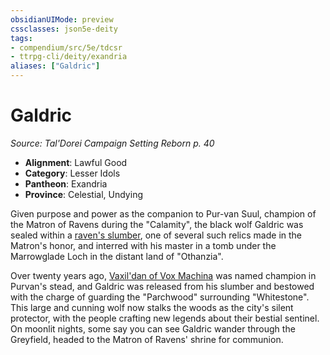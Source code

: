 ```yaml
---
obsidianUIMode: preview
cssclasses: json5e-deity
tags:
- compendium/src/5e/tdcsr
- ttrpg-cli/deity/exandria
aliases: ["Galdric"]
---
```

# Galdric
*Source: Tal'Dorei Campaign Setting Reborn p. 40* 

- **Alignment**: Lawful Good
- **Category**: Lesser Idols
- **Pantheon**: Exandria
- **Province**: Celestial, Undying

Given purpose and power as the companion to Pur-van Suul, champion of the Matron of Ravens during the "Calamity", the black wolf Galdric was sealed within a [raven's slumber](/3-Mechanics/CLI/items/ravens-slumber-tdcsr.md), one of several such relics made in the Matron's honor, and interred with his master in a tomb under the Marrowglade Loch in the distant land of "Othanzia".

Over twenty years ago, [Vaxil'dan of Vox Machina](/3-Mechanics/CLI/bestiary/celestial/champion-of-ravens-tdcsr.md) was named champion in Purvan's stead, and Galdric was released from his slumber and bestowed with the charge of guarding the "Parchwood" surrounding "Whitestone". This large and cunning wolf now stalks the woods as the city's silent protector, with the people crafting new legends about their bestial sentinel. On moonlit nights, some say you can see Galdric wander through the Greyfield, headed to the Matron of Ravens' shrine for communion.